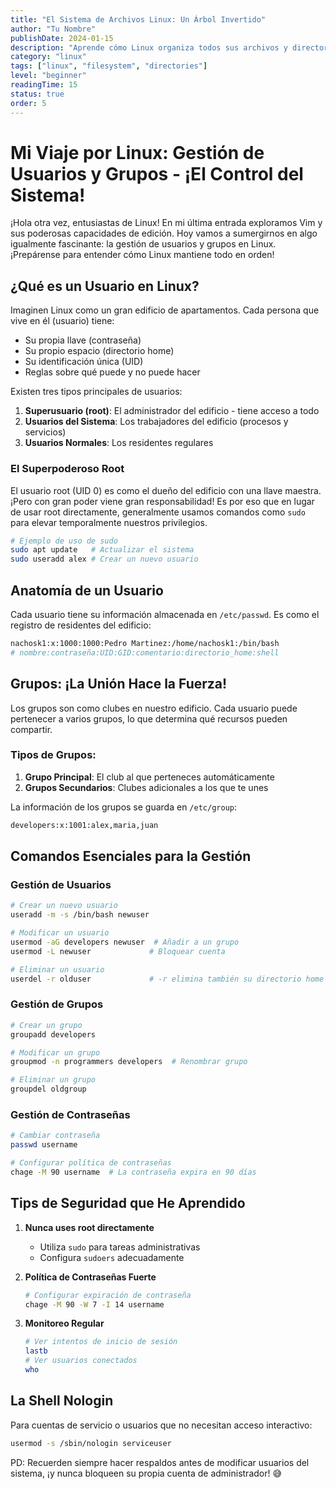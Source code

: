 ```yaml
---
title: "El Sistema de Archivos Linux: Un Árbol Invertido"
author: "Tu Nombre"
publishDate: 2024-01-15
description: "Aprende cómo Linux organiza todos sus archivos y directorios"
category: "linux"
tags: ["linux", "filesystem", "directories"]
level: "beginner"
readingTime: 15
status: true
order: 5
---
```


# Mi Viaje por Linux: Gestión de Usuarios y Grupos - ¡El Control del Sistema!

¡Hola otra vez, entusiastas de Linux! En mi última entrada exploramos Vim y sus poderosas capacidades de edición. Hoy vamos a sumergirnos en algo igualmente fascinante: la gestión de usuarios y grupos en Linux. ¡Prepárense para entender cómo Linux mantiene todo en orden!

## ¿Qué es un Usuario en Linux?

Imaginen Linux como un gran edificio de apartamentos. Cada persona que vive en él (usuario) tiene:
- Su propia llave (contraseña)
- Su propio espacio (directorio home)
- Su identificación única (UID)
- Reglas sobre qué puede y no puede hacer

Existen tres tipos principales de usuarios:
1. **Superusuario (root)**: El administrador del edificio - tiene acceso a todo
2. **Usuarios del Sistema**: Los trabajadores del edificio (procesos y servicios)
3. **Usuarios Normales**: Los residentes regulares

### El Superpoderoso Root

El usuario root (UID 0) es como el dueño del edificio con una llave maestra. ¡Pero con gran poder viene gran responsabilidad! Es por eso que en lugar de usar root directamente, generalmente usamos comandos como `sudo` para elevar temporalmente nuestros privilegios.

```bash
# Ejemplo de uso de sudo
sudo apt update   # Actualizar el sistema
sudo useradd alex # Crear un nuevo usuario
```

## Anatomía de un Usuario

Cada usuario tiene su información almacenada en `/etc/passwd`. Es como el registro de residentes del edificio:

```bash
nachosk1:x:1000:1000:Pedro Martinez:/home/nachosk1:/bin/bash
# nombre:contraseña:UID:GID:comentario:directorio_home:shell
```

## Grupos: ¡La Unión Hace la Fuerza!

Los grupos son como clubes en nuestro edificio. Cada usuario puede pertenecer a varios grupos, lo que determina qué recursos pueden compartir.

### Tipos de Grupos:
1. **Grupo Principal**: El club al que perteneces automáticamente
2. **Grupos Secundarios**: Clubes adicionales a los que te unes

La información de los grupos se guarda en `/etc/group`:
```bash
developers:x:1001:alex,maria,juan
```

## Comandos Esenciales para la Gestión

### Gestión de Usuarios
```bash
# Crear un nuevo usuario
useradd -m -s /bin/bash newuser

# Modificar un usuario
usermod -aG developers newuser  # Añadir a un grupo
usermod -L newuser             # Bloquear cuenta

# Eliminar un usuario
userdel -r olduser             # -r elimina también su directorio home
```

### Gestión de Grupos
```bash
# Crear un grupo
groupadd developers

# Modificar un grupo
groupmod -n programmers developers  # Renombrar grupo

# Eliminar un grupo
groupdel oldgroup
```

### Gestión de Contraseñas
```bash
# Cambiar contraseña
passwd username

# Configurar política de contraseñas
chage -M 90 username  # La contraseña expira en 90 días
```

## Tips de Seguridad que He Aprendido

1. **Nunca uses root directamente**
   - Utiliza `sudo` para tareas administrativas
   - Configura `sudoers` adecuadamente

2. **Política de Contraseñas Fuerte**
   ```bash
   # Configurar expiración de contraseña
   chage -M 90 -W 7 -I 14 username
   ```

3. **Monitoreo Regular**
   ```bash
   # Ver intentos de inicio de sesión
   lastb
   # Ver usuarios conectados
   who
   ```

## La Shell Nologin

Para cuentas de servicio o usuarios que no necesitan acceso interactivo:
```bash
usermod -s /sbin/nologin serviceuser
```


PD: Recuerden siempre hacer respaldos antes de modificar usuarios del sistema, ¡y nunca bloqueen su propia cuenta de administrador! 😅